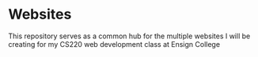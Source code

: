 # Websites

This repository serves as a common hub for the multiple websites I will be creating for my CS220 web development class at Ensign College
